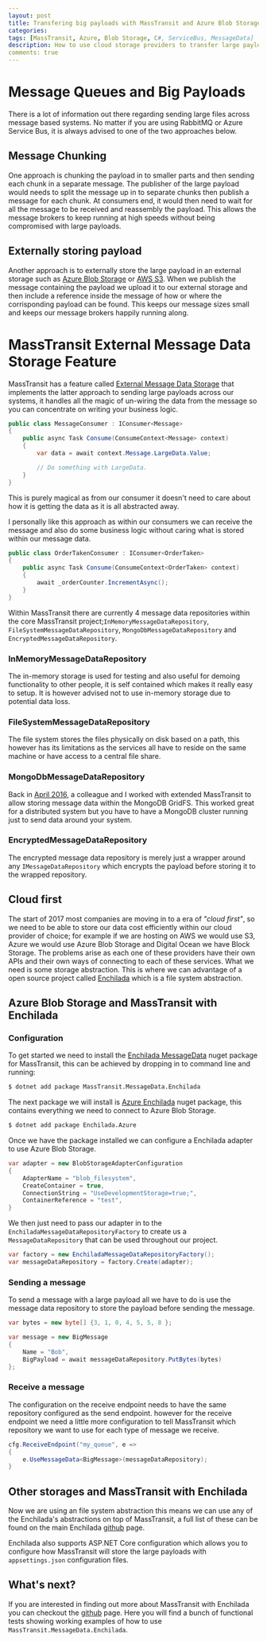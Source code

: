 ```yaml
---
layout: post
title: Transfering big payloads with MassTransit and Azure Blob Storage
categories:
tags: [MassTransit, Azure, Blob Storage, C#, ServiceBus, MessageData]
description: How to use cloud storage providers to transfer large payloads within MassTransit
comments: true
---
```


# Message Queues and Big Payloads

There is a lot of information out there regarding sending large files across message based systems. No matter if you are using RabbitMQ or Azure Service Bus, it is always advised to one of the two approaches below.

## Message Chunking

One approach is chunking the payload in to smaller parts and then sending each chunk in a separate message. The publisher of the large payload would needs to split the message up in to separate chunks then publish a message for each chunk. At consumers end, it would then need to wait for all the message to be received and reassembly the payload. This allows the message brokers to keep running at high speeds without being compromised with large payloads.

## Externally storing payload

Another approach is to externally store the large payload in an external storage such as [Azure Blob Storage](https://azure.microsoft.com/en-us/services/storage/blobs/) or [AWS S3](https://aws.amazon.com/s3/). When we publish the message containing the payload we upload it to our external storage and then include a reference inside the message of how or where the corrisponding payload can be found. This keeps our message sizes small and keeps our message brokers happily running along.

# MassTransit External Message Data Storage Feature

MassTransit has a feature called [External Message Data Storage](https://lostechies.com/chrispatterson/2015/06/16/masstransit-v3-update/) that implements the latter approach to sending large payloads across our systems, it handles all the magic of un-wiring the data from the message so you can concentrate on writing your business logic.

```csharp
public class MessageConsumer : IConsumer<Message>
{
    public async Task Consume(ConsumeContext<Message> context)
    {
        var data = await context.Message.LargeData.Value;

        // Do something with LargeData.
    }
}
```

This is purely magical as from our consumer it doesn't need to care about how it is getting the data as it is all abstracted away.

I personally like this approach as within our consumers we can receive the message and also do some business logic without caring what is stored within our message data.

```csharp
public class OrderTakenConsumer : IConsumer<OrderTaken>
{ 
    public async Task Consume(ConsumeContext<OrderTaken> context)
    {
        await _orderCounter.IncrementAsync();
    }
}
```

Within MassTransit there are currently 4 message data repositories within the core MassTransit project;`InMemoryMessageDataRepository`, `FileSystemMessageDataRepository`, `MongoDbMessageDataRepository` and `EncryptedMessageDataRepository`.

### InMemoryMessageDataRepository

The in-memory storage is used for testing and also useful for demoing functionality to other people, it is self contained which makes it really easy to setup. It is however advised not to use in-memory storage due to potential data loss.

### FileSystemMessageDataRepository

The file system stores the files physically on disk based on a path, this however has its limitations as the services all have to reside on the same machine or have access to a central file share.

### MongoDbMessageDataRepository

Back in [April 2016](https://github.com/MassTransit/MassTransit/blob/master/src/Persistence/MassTransit.MongoDbIntegration/readme.md), a colleague and I worked with extended MassTransit to allow storing message data within the MongoDB GridFS. This worked great for a distributed system but you have to have a MongoDB cluster running just to send data around your system.

### EncryptedMessageDataRepository

The encrypted message data repository is merely just a wrapper around any `IMessageDataRepository` which encrypts the payload before storing it to the wrapped repository.

## Cloud first

The start of 2017 most companies are moving in to a era of _"cloud first"_, so we need to be able to store our data cost efficiently within our cloud provider of choice; for example if we are hosting on AWS we would use S3, Azure we would use Azure Blob Storage and Digital Ocean we have Block Storage. The problems arise as each one of these providers have their own APIs and their own ways of connecting to each of these services. What we need is some storage abstraction. This is where we can advantage of a open source project called [Enchilada](https://github.com/sparkeh9/Enchilada) which is a file system abstraction.

## Azure Blob Storage and MassTransit with Enchilada

### Configuration

To get started we need to install the [Enchilada MessageData](https://www.nuget.org/packages/MassTransit.MessageData.Enchilada/) nuget package for MassTransit, this can be achieved by dropping in to command line and running:

```bash
$ dotnet add package MassTransit.MessageData.Enchilada
```

The next package we will install is [Azure Enchilada](https://www.nuget.org/packages/Enchilada.Azure/) nuget package, this contains everything we need to connect to Azure Blob Storage.

```bash
$ dotnet add package Enchilada.Azure
```

Once we have the package installed we can configure a Enchilada adapter to use Azure Blob Storage.

```csharp
var adapter = new BlobStorageAdapterConfiguration
{
    AdapterName = "blob_filesystem",
    CreateContainer = true,
    ConnectionString = "UseDevelopmentStorage=true;",
    ContainerReference = "test",
}
```

We then just need to pass our adapter in to the `EnchiladaMessageDataRepositoryFactory` to create us a `MessageDataRepository` that can be used throughout our project.

```csharp
var factory = new EnchiladaMessageDataRepositoryFactory();
var messageDataRepository = factory.Create(adapter);
```

### Sending a message

To send a message with a large payload all we have to do is use the message data repository to store the payload before sending the message.

```csharp
var bytes = new byte[] {3, 1, 0, 4, 5, 5, 8 };

var message = new BigMessage
{
    Name = "Bob",
    BigPayload = await messageDataRepository.PutBytes(bytes)
};
```

### Receive a message

The configuration on the receive endpoint needs to have the same repository configured as the send endpoint. however for the receive endpoint we need a little more configuration to tell MassTransit which repository we want to use for each type of message we receive.

```csharp
cfg.ReceiveEndpoint("my_queue", e =>
{
    e.UseMessageData<BigMessage>(messageDataRepository);
}
```

## Other storages and MassTransit with Enchilada

Now we are using an file system abstraction this means we can use any of the Enchilada's abstractions on top of MassTransit, a full list of these can be found on the main Enchilada [github](https://github.com/sparkeh9/Enchilada) page.

Enchilada also supports ASP.NET Core configuration which allows you to configure how MassTransit will store the large payloads with `appsettings.json` configuration files.

## What's next?

If you are interested in finding out more about MassTransit with Enchilada you can checkout the [github](https://github.com/kevbite/MassTransit.MessageData.Enchilada) page. Here you will find a bunch of functional tests showing working examples of how to use `MassTransit.MessageData.Enchilada`.